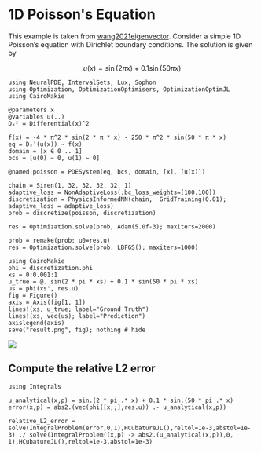 # 1D Poisson's Equation

This example is taken from [wang2021eigenvector](@cite). Consider a simple 1D Poisson’s equation with Dirichlet boundary conditions. The solution is given by

```math
u(x)=\sin (2 \pi x)+0.1 \sin (50 \pi x)
```

```@example poisson
using NeuralPDE, IntervalSets, Lux, Sophon
using Optimization, OptimizationOptimisers, OptimizationOptimJL
using CairoMakie

@parameters x
@variables u(..)
Dₓ² = Differential(x)^2

f(x) = -4 * π^2 * sin(2 * π * x) - 250 * π^2 * sin(50 * π * x)
eq = Dₓ²(u(x)) ~ f(x)
domain = [x ∈ 0 .. 1]
bcs = [u(0) ~ 0, u(1) ~ 0]

@named poisson = PDESystem(eq, bcs, domain, [x], [u(x)])

chain = Siren(1, 32, 32, 32, 32, 1)
adaptive_loss = NonAdaptiveLoss(;bc_loss_weights=[100,100])
discretization = PhysicsInformedNN(chain,  GridTraining(0.01); adaptive_loss = adaptive_loss)
prob = discretize(poisson, discretization)

res = Optimization.solve(prob, Adam(5.0f-3); maxiters=2000)

prob = remake(prob; u0=res.u)
res = Optimization.solve(prob, LBFGS(); maxiters=1000)

using CairoMakie
phi = discretization.phi
xs = 0:0.001:1
u_true = @. sin(2 * pi * xs) + 0.1 * sin(50 * pi * xs)
us = phi(xs', res.u)
fig = Figure()
axis = Axis(fig[1, 1])
lines!(xs, u_true; label="Ground Truth")
lines!(xs, vec(us); label="Prediction")
axislegend(axis)
save("result.png", fig); nothing # hide
```

![](result.png)

## Compute the relative L2 error

```@example poisson
using Integrals

u_analytical(x,p) = sin.(2 * pi .* x) + 0.1 * sin.(50 * pi .* x)
error(x,p) = abs2.(vec(phi([x;;],res.u)) .- u_analytical(x,p))

relative_L2_error = solve(IntegralProblem(error,0,1),HCubatureJL(),reltol=1e-3,abstol=1e-3) ./ solve(IntegralProblem((x,p) -> abs2.(u_analytical(x,p)),0, 1),HCubatureJL(),reltol=1e-3,abstol=1e-3)
```

